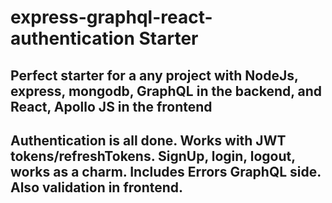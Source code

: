 # express-graphql-react-authentication Starter

## Perfect starter for a any project with NodeJs, express, mongodb, GraphQL in the backend, and React, Apollo JS in the frontend

## Authentication is all done. Works with JWT tokens/refreshTokens. SignUp, login, logout, works as a charm. Includes Errors GraphQL side. Also validation in frontend.
